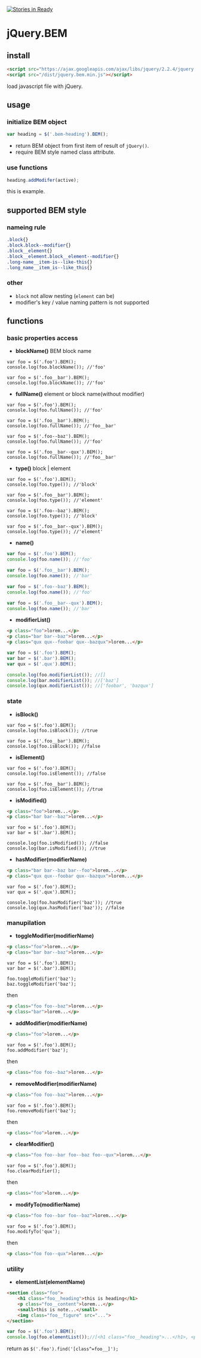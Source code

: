 [![Stories in Ready](https://badge.waffle.io/linlymatsumura/jQuery.BEM.png?label=ready&title=Ready)](https://waffle.io/linlymatsumura/jQuery.BEM)
# jQuery.BEM

## install
```html
<script src="https://ajax.googleapis.com/ajax/libs/jquery/2.2.4/jquery.min.js"></script>
<script src="/dist/jquery.bem.min.js"></script>
```
load javascript file with jQuery.

## usage
### initialize BEM object
```javascript
var heading = $('.bem-heading').BEM();
```

- return BEM object from first item of result of `jQuery()`.
- require BEM style named class attribute.

### use functions
```javascript
heading.addModifer(active);
```
this is example.

## supported BEM style

### nameing rule

```css
.block{}
.block.block--modifier{}
.block__element{}
.block__element.block__element--modifier{}
.long-name__item-is--like-this{}
.long_name__item_is--like_this{}
```

### other

- `block` not allow nesting (`element` can be)
- modifier's key / value naming pattern is not supported

## functions

### basic properties access

- __blockName()__ BEM block name

```javascirpt
var foo = $('.foo').BEM();
console.log(foo.blockName()); //'foo'

var foo = $('.foo__bar').BEM();
console.log(foo.blockName()); //'foo'
```

- __fullName()__ element or block name(without modifier)

```javascirpt
var foo = $('.foo').BEM();
console.log(foo.fullName()); //'foo'

var foo = $('.foo__bar').BEM();
console.log(foo.fullName()); //'foo__bar'

var foo = $('.foo--baz').BEM();
console.log(foo.fullName()); //'foo'

var foo = $('.foo__bar--qux').BEM();
console.log(foo.fullName()); //'foo__bar'
```

- __type()__ block | element

```javascirpt
var foo = $('.foo').BEM();
console.log(foo.type()); //'block'

var foo = $('.foo__bar').BEM();
console.log(foo.type()); //'element'

var foo = $('.foo--baz').BEM();
console.log(foo.type()); //'block'

var foo = $('.foo__bar--qux').BEM();
console.log(foo.type()); //'element'
```

- __name()__ 

```javascript
var foo = $('.foo').BEM();
console.log(foo.name()); //'foo'

var foo = $('.foo__bar').BEM();
console.log(foo.name()); //'bar'

var foo = $('.foo--baz').BEM();
console.log(foo.name()); //'foo'

var foo = $('.foo__bar--qux').BEM();
console.log(foo.name()); //'bar'
```

- __modifierList()__ 

```html
<p class="foo">lorem...</p>
<p class="bar bar--baz">lorem...</p>
<p class="qux qux--foobar qux--bazqux">lorem...</p>
```

```javascript
var foo = $('.foo').BEM();
var bar = $('.bar').BEM();
var qux = $('.qux').BEM();

console.log(foo.modifierList()); //[]
console.log(bar.modifierList()); //['baz']
console.log(qux.modifierList()); //['foobar', 'bazqux']
```

### state

- __isBlock()__ 

```javascirpt
var foo = $('.foo').BEM();
console.log(foo.isBlock()); //true

var foo = $('.foo__bar').BEM();
console.log(foo.isBlock()); //false
```

- __isElement()__ 

```javascirpt
var foo = $('.foo').BEM();
console.log(foo.isElement()); //false

var foo = $('.foo__bar').BEM();
console.log(foo.isElement()); //true
```

- __isModified()__ 

```html
<p class="foo">lorem...</p>
<p class="bar bar--baz">lorem...</p>
```

```javascirpt
var foo = $('.foo').BEM();
var bar = $('.bar').BEM();

console.log(foo.isModified()); //false
console.log(bar.isModified()); //true
```

- __hasModifier(modifierName)__ 

```html
<p class="bar bar--baz bar--foo">lorem...</p>
<p class="qux qux--foobar qux--bazqux">lorem...</p>
```

```javascirpt
var foo = $('.foo').BEM();
var qux = $('.qux').BEM();

console.log(foo.hasModifier('baz')); //true
console.log(qux.hasModifier('baz')); //false
```

### manupilation
- __toggleModifier(modifierName)__

```html
<p class="foo">lorem...</p>
<p class="bar bar--baz">lorem...</p>
```

```javascirpt
var foo = $('.foo').BEM();
var bar = $('.bar').BEM();

foo.toggleModifier('baz');
baz.toggleModifier('baz');
```

then

```html
<p class="foo foo--baz">lorem...</p>
<p class="bar">lorem...</p>
```

- __addModifier(modifierName)__ 

```html
<p class="foo">lorem...</p>
```

```javascirpt
var foo = $('.foo').BEM();
foo.addModifier('baz');
```

then

```html
<p class="foo foo--baz">lorem...</p>
```

- __removeModifier(modifierName)__ 

```html
<p class="foo foo--baz">lorem...</p>
```

```javascirpt
var foo = $('.foo').BEM();
foo.removeModifier('baz');
```

then

```html
<p class="foo">lorem...</p>
```

- __clearModifier()__ 

```html
<p class="foo foo--bar foo--baz foo--qux">lorem...</p>
```

```javascirpt
var foo = $('.foo').BEM();
foo.clearModifier();
```

then

```html
<p class="foo">lorem...</p>
```

- __modifyTo(modifierName)__ 

```html
<p class="foo foo--bar foo--baz">lorem...</p>
```

```javascirpt
var foo = $('.foo').BEM();
foo.modifyTo('qux');
```

then

```html
<p class="foo foo--qux">lorem...</p>
```

### utility
- __elementList(elementName)__ 

```html
<section class="foo">
    <h1 class="foo__heading">this is heading</h1>
    <p class="foo__content">lorem...</p>
    <small>this is note...</small>
    <img class="foo__figure" src="...">
</section>
```

```javascript
var foo = $('.foo').BEM();
console.log(foo.elementList());//[<h1 class="foo__heading">...</h1>, <p class="foo__content">...</p>, <img class="foo__figure">]
```
return as `$('.foo').find('[class^=foo__]');`